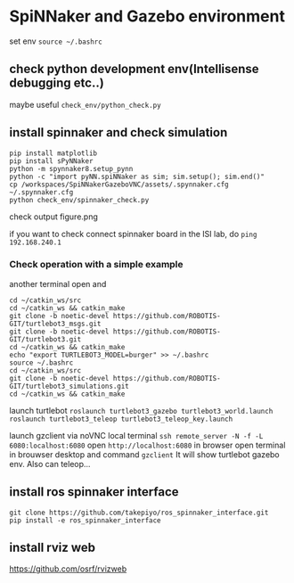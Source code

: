 # SpiNNaker and Gazebo environment
set env `source ~/.bashrc`
## check python development env(Intellisense debugging etc..)
maybe useful `check_env/python_check.py`

## install spinnaker and check simulation
```
pip install matplotlib
pip install sPyNNaker
python -m spynnaker8.setup_pynn
python -c "import pyNN.spiNNaker as sim; sim.setup(); sim.end()"
cp /workspaces/SpiNNakerGazeboVNC/assets/.spynnaker.cfg ~/.spynnaker.cfg
python check_env/spinnaker_check.py
```
check output figure.png

if you want to check connect spinnaker board in the ISI lab, do `ping 192.168.240.1`

### Check operation with a simple example
another terminal open and
```
cd ~/catkin_ws/src
cd ~/catkin_ws && catkin_make
git clone -b noetic-devel https://github.com/ROBOTIS-GIT/turtlebot3_msgs.git
git clone -b noetic-devel https://github.com/ROBOTIS-GIT/turtlebot3.git
cd ~/catkin_ws && catkin_make
echo "export TURTLEBOT3_MODEL=burger" >> ~/.bashrc
source ~/.bashrc
cd ~/catkin_ws/src
git clone -b noetic-devel https://github.com/ROBOTIS-GIT/turtlebot3_simulations.git
cd ~/catkin_ws && catkin_make
```
launch turtlebot
`roslaunch turtlebot3_gazebo turtlebot3_world.launch`
`roslaunch turtlebot3_teleop turtlebot3_teleop_key.launch`

launch gzclient via noVNC
local terminal
`ssh remote_server -N -f -L 6080:localhost:6080`
open `http://localhost:6080` in browser
open terminal in brouwser desktop and command
`gzclient`
It will show turtlebot gazebo env. Also can teleop...

## install ros spinnaker interface
```
git clone https://github.com/takepiyo/ros_spinnaker_interface.git
pip install -e ros_spinnaker_interface
```

## install rviz web
https://github.com/osrf/rvizweb

<!-- ## install ros -->

<!-- ## intsall gzweb(view gaezbo simlation via browser)
```
curl -o- https://raw.githubusercontent.com/nvm-sh/nvm/v0.35.3/install.sh | bash
source ~/.bashrc
nvm install 8
cd ~; git clone https://github.com/osrf/gzweb
cd ~/gzweb
git checkout gzweb_1.4.1
source /usr/share/gazebo/setup.sh
npm run deploy --- -m
```
https://osrf-migration.github.io/gzweb-gh-pages/#!/osrf/gzweb/issues/61/page/1
cp -r /usr/share/gazebo-11/media/ ~/gzweb/http/client/assets/
### start gzweb server background
```
cd ~/gzweb && npm start
```
### connect gzweb
port forwarding 8080 on the local terminal
`ssh remote_server -N -f -L 8080:localhost:8080`
open browser at `http://localhost:8080` -->